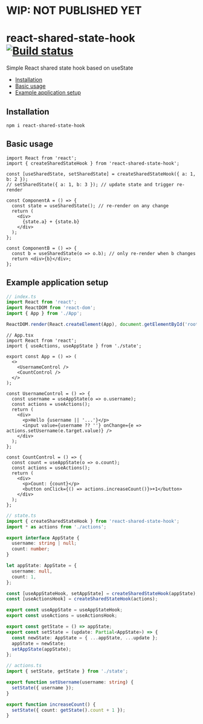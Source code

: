 # WIP: NOT PUBLISHED YET

# react-shared-state-hook [![Build status](https://travis-ci.org/marcelbeumer/react-shared-state-hook.svg?branch=master)](https://travis-ci.org/marcelbeumer/react-shared-state-hook)

Simple React shared state hook based on useState

- [Installation](#installation)
- [Basic usage](#basic-usage)
- [Example application setup](#example-application-setup)

## Installation

```
npm i react-shared-state-hook
```

## Basic usage

```tsx
import React from 'react';
import { createSharedStateHook } from 'react-shared-state-hook';

const [useSharedState, setSharedState] = createSharedStateHook({ a: 1, b: 2 });
// setSharedState({ a: 1, b: 3 }); // update state and trigger re-render

const ComponentA = () => {
  const state = useSharedState(); // re-render on any change
  return (
    <div>
      {state.a} + {state.b}
    </div>
  );
};

const ComponentB = () => {
  const b = useSharedState(o => o.b); // only re-render when b changes
  return <div>{b}</div>;
};
```

## Example application setup

```ts
// index.ts
import React from 'react';
import ReactDOM from 'react-dom';
import { App } from './App';

ReactDOM.render(React.createElement(App), document.getElementById('root'));
```

```tsx
// App.tsx
import React from 'react';
import { useActions, useAppState } from './state';

export const App = () => (
  <>
    <UsernameControl />
    <CountControl />
  </>
);

const UsernameControl = () => {
  const username = useAppState(o => o.username);
  const actions = useActions();
  return (
    <div>
      <p>Hello {username || '...'}</p>
      <input value={username ?? ''} onChange={e => actions.setUsername(e.target.value)} />
    </div>
  );
};

const CountControl = () => {
  const count = useAppState(o => o.count);
  const actions = useActions();
  return (
    <div>
      <p>Count: {count}</p>
      <button onClick={() => actions.increaseCount()}>+1</button>
    </div>
  );
};
```

```ts
// state.ts
import { createSharedStateHook } from 'react-shared-state-hook';
import * as actions from './actions';

export interface AppState {
  username: string | null;
  count: number;
}

let appState: AppState = {
  username: null,
  count: 1,
};

const [useAppStateHook, setAppState] = createSharedStateHook(appState);
const [useActionsHook] = createSharedStateHook(actions);

export const useAppState = useAppStateHook;
export const useActions = useActionsHook;

export const getState = () => appState;
export const setState = (update: Partial<AppState>) => {
  const newState: AppState = { ...appState, ...update };
  appState = newState;
  setAppState(appState);
};
```

```ts
// actions.ts
import { setState, getState } from './state';

export function setUsername(username: string) {
  setState({ username });
}

export function increaseCount() {
  setState({ count: getState().count + 1 });
}
```
